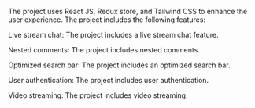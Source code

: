 The project uses React JS, Redux store, and Tailwind CSS to enhance the user experience. The project includes the following features: 
 
Live stream chat: The project includes a live stream chat feature. 
 
Nested comments: The project includes nested comments. 
 
Optimized search bar: The project includes an optimized search bar. 
 
User authentication: The project includes user authentication. 
 
Video streaming: The project includes video streaming. 
